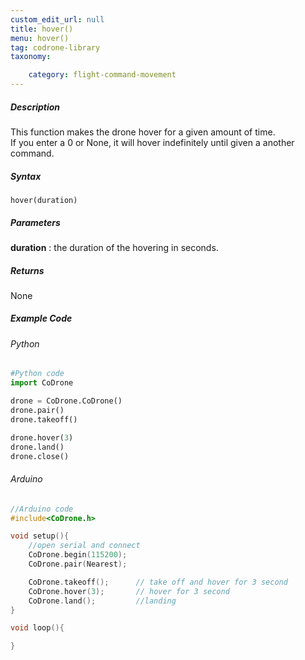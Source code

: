 ```yaml
---
custom_edit_url: null
title: hover()
menu: hover()
tag: codrone-library
taxonomy:

	category: flight-command-movement
---
```


##### Description

This function makes the drone hover for a given amount of time. <br />
If you enter a 0 or None, it will hover indefinitely until given a another command.

##### Syntax
```hover(duration)```

##### Parameters

**duration** : the duration of the hovering in seconds.<br />

##### Returns

None

##### Example Code
###### Python
```python
#Python code
import CoDrone

drone = CoDrone.CoDrone()
drone.pair()
drone.takeoff()

drone.hover(3)
drone.land()
drone.close()
```

###### Arduino
```c
//Arduino code
#include<CoDrone.h>

void setup(){
    //open serial and connect
    CoDrone.begin(115200);
    CoDrone.pair(Nearest);

    CoDrone.takeoff();      // take off and hover for 3 second
    CoDrone.hover(3);       // hover for 3 second
    CoDrone.land();         //landing   
}

void loop(){

}
```